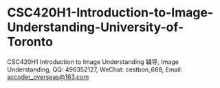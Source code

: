 # CSC420H1-Introduction-to-Image-Understanding-University-of-Toronto
CSC420H1 Introduction to Image Understanding 辅导, Image Understanding, QQ: 496352127, WeChat: cestbon_688, Email: accoder_overseas@163.com
